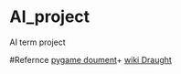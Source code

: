 # AI_project
AI term project

#Refernce
[pygame doument](https://www.pygame.org/docs/)+
[wiki Draught](http://en.wikipedia.org/wiki/Draughts)

